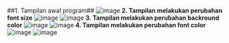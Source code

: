 ##1. Tampilan awal program##
![image](https://github.com/user-attachments/assets/91e8c64d-beac-462e-993f-ba23fd93165c)
**2. Tampilan melakukan perubahan font size**
![image](https://github.com/user-attachments/assets/3c6d8c73-431a-478b-93b5-c2329fff6872)
![image](https://github.com/user-attachments/assets/559493d8-69a5-40d9-8e70-5d5ef9cfadbe)
**3. Tampilan melakukan perubahan backround color**
![image](https://github.com/user-attachments/assets/c2918836-826f-46df-a65e-97aec42d0f6d)
![image](https://github.com/user-attachments/assets/ad12a0b9-0c42-461c-81d7-767d9654ded8)
**4. Tampilan melakukan perubahan font color**
![image](https://github.com/user-attachments/assets/c44ee652-8e73-4894-9c87-f860ffc21788)
![image](https://github.com/user-attachments/assets/5099f460-d43b-4b3c-bf5e-35e89c2f3aba)





